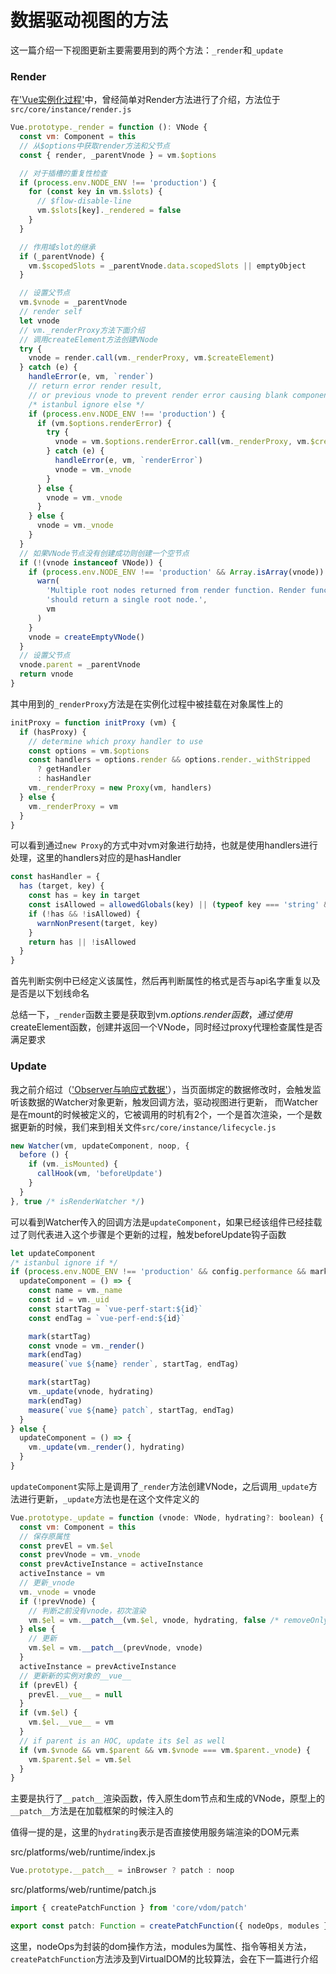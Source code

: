 # 数据驱动视图的方法

这一篇介绍一下视图更新主要需要用到的两个方法：`_render`和`_update`

### Render
在['Vue实例化过程'](https://github.com/gitliyu/vue-notes/blob/master/notes/vue-define.md)中，曾经简单对Render方法进行了介绍，方法位于`src/core/instance/render.js`

```javascript
Vue.prototype._render = function (): VNode {
  const vm: Component = this
  // 从$options中获取render方法和父节点
  const { render, _parentVnode } = vm.$options

  // 对于插槽的重复性检查
  if (process.env.NODE_ENV !== 'production') {
    for (const key in vm.$slots) {
      // $flow-disable-line
      vm.$slots[key]._rendered = false
    }
  }

  // 作用域slot的继承
  if (_parentVnode) {
    vm.$scopedSlots = _parentVnode.data.scopedSlots || emptyObject
  }

  // 设置父节点
  vm.$vnode = _parentVnode
  // render self
  let vnode
  // vm._renderProxy方法下面介绍
  // 调用createElement方法创建VNode
  try {
    vnode = render.call(vm._renderProxy, vm.$createElement)
  } catch (e) {
    handleError(e, vm, `render`)
    // return error render result,
    // or previous vnode to prevent render error causing blank component
    /* istanbul ignore else */
    if (process.env.NODE_ENV !== 'production') {
      if (vm.$options.renderError) {
        try {
          vnode = vm.$options.renderError.call(vm._renderProxy, vm.$createElement, e)
        } catch (e) {
          handleError(e, vm, `renderError`)
          vnode = vm._vnode
        }
      } else {
        vnode = vm._vnode
      }
    } else {
      vnode = vm._vnode
    }
  }
  // 如果VNode节点没有创建成功则创建一个空节点
  if (!(vnode instanceof VNode)) {
    if (process.env.NODE_ENV !== 'production' && Array.isArray(vnode)) {
      warn(
        'Multiple root nodes returned from render function. Render function ' +
        'should return a single root node.',
        vm
      )
    }
    vnode = createEmptyVNode()
  }
  // 设置父节点
  vnode.parent = _parentVnode
  return vnode
}
```
其中用到的`_renderProxy`方法是在实例化过程中被挂载在对象属性上的
```javascript
initProxy = function initProxy (vm) {
  if (hasProxy) {
    // determine which proxy handler to use
    const options = vm.$options
    const handlers = options.render && options.render._withStripped
      ? getHandler
      : hasHandler
    vm._renderProxy = new Proxy(vm, handlers)
  } else {
    vm._renderProxy = vm
  }
}
```
可以看到通过`new Proxy`的方式中对vm对象进行劫持，也就是使用handlers进行处理，这里的handlers对应的是hasHandler
```javascript
const hasHandler = {
  has (target, key) {
    const has = key in target
    const isAllowed = allowedGlobals(key) || (typeof key === 'string' && key.charAt(0) === '_')
    if (!has && !isAllowed) {
      warnNonPresent(target, key)
    }
    return has || !isAllowed
  }
}
```
首先判断实例中已经定义该属性，然后再判断属性的格式是否与api名字重复以及是否是以下划线命名

总结一下，`_render`函数主要是获取到vm.$options.render函数，通过使用$createElement函数，创建并返回一个VNode，同时经过proxy代理检查属性是否满足要求

### Update
我之前介绍过（['Observer与响应式数据'](https://github.com/gitliyu/vue-notes/blob/master/notes/vue-observer.md)），当页面绑定的数据修改时，会触发监听该数据的Watcher对象更新，触发回调方法，驱动视图进行更新，
而Watcher是在mount的时候被定义的，它被调用的时机有2个，一个是首次渲染，一个是数据更新的时候，我们来到相关文件`src/core/instance/lifecycle.js`
```javascript
new Watcher(vm, updateComponent, noop, {
  before () {
    if (vm._isMounted) {
      callHook(vm, 'beforeUpdate')
    }
  }
}, true /* isRenderWatcher */)
```
可以看到Watcher传入的回调方法是`updateComponent`，如果已经该组件已经挂载过了则代表进入这个步骤是个更新的过程，触发beforeUpdate钩子函数
```javascript
let updateComponent
/* istanbul ignore if */
if (process.env.NODE_ENV !== 'production' && config.performance && mark) {
  updateComponent = () => {
    const name = vm._name
    const id = vm._uid
    const startTag = `vue-perf-start:${id}`
    const endTag = `vue-perf-end:${id}`

    mark(startTag)
    const vnode = vm._render()
    mark(endTag)
    measure(`vue ${name} render`, startTag, endTag)

    mark(startTag)
    vm._update(vnode, hydrating)
    mark(endTag)
    measure(`vue ${name} patch`, startTag, endTag)
  }
} else {
  updateComponent = () => {
    vm._update(vm._render(), hydrating)
  }
}
```
`updateComponent`实际上是调用了`_render`方法创建VNode，之后调用`_update`方法进行更新，`_update`方法也是在这个文件定义的
```javascript
Vue.prototype._update = function (vnode: VNode, hydrating?: boolean) {
  const vm: Component = this
  // 保存原属性
  const prevEl = vm.$el
  const prevVnode = vm._vnode
  const prevActiveInstance = activeInstance
  activeInstance = vm
  // 更新_vnode
  vm._vnode = vnode
  if (!prevVnode) {
    // 判断之前没有vnode，初次渲染
    vm.$el = vm.__patch__(vm.$el, vnode, hydrating, false /* removeOnly */)
  } else {
    // 更新
    vm.$el = vm.__patch__(prevVnode, vnode)
  }
  activeInstance = prevActiveInstance
  // 更新新的实例对象的__vue__
  if (prevEl) {
    prevEl.__vue__ = null
  }
  if (vm.$el) {
    vm.$el.__vue__ = vm
  }
  // if parent is an HOC, update its $el as well
  if (vm.$vnode && vm.$parent && vm.$vnode === vm.$parent._vnode) {
    vm.$parent.$el = vm.$el
  }
}
```
主要是执行了`__patch__`渲染函数，传入原生dom节点和生成的VNode，原型上的`__patch__`方法是在加载框架的时候注入的

值得一提的是，这里的`hydrating`表示是否直接使用服务端渲染的DOM元素

src/platforms/web/runtime/index.js
```javascript
Vue.prototype.__patch__ = inBrowser ? patch : noop
```
src/platforms/web/runtime/patch.js
```javascript
import { createPatchFunction } from 'core/vdom/patch'

export const patch: Function = createPatchFunction({ nodeOps, modules })
```
这里，nodeOps为封装的dom操作方法，modules为属性、指令等相关方法，`createPatchFunction`方法涉及到VirtualDOM的比较算法，会在下一篇进行介绍
